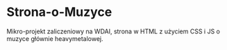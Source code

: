 # Strona-o-Muzyce
Mikro-projekt zaliczeniowy na WDAI, strona w HTML z użyciem CSS i JS o muzyce głównie heavymetalowej.
